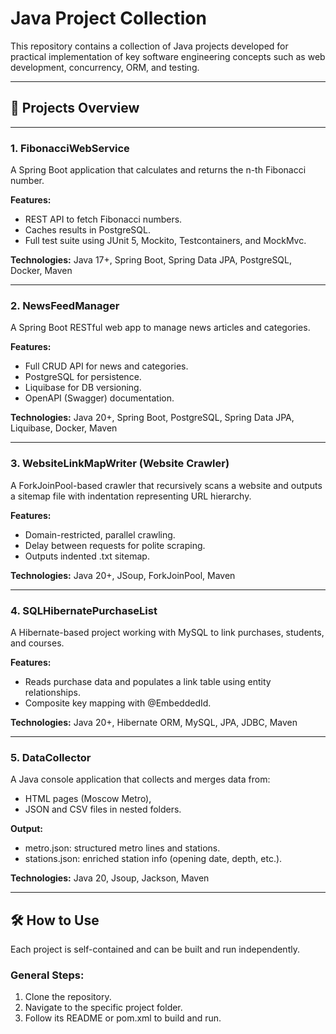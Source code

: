 # Java Project Collection
This repository contains a collection of Java projects developed for practical implementation of key software engineering concepts such as web development, concurrency, ORM, and testing.

---

## 📁 Projects Overview

---
### 1. FibonacciWebService
   A Spring Boot application that calculates and returns the n-th Fibonacci number.

**Features:**
- REST API to fetch Fibonacci numbers.
- Caches results in PostgreSQL.
- Full test suite using JUnit 5, Mockito, Testcontainers, and MockMvc.

**Technologies:** Java 17+, Spring Boot, Spring Data JPA, PostgreSQL, Docker, Maven

---
### 2. NewsFeedManager
A Spring Boot RESTful web app to manage news articles and categories.

**Features:**
- Full CRUD API for news and categories.
- PostgreSQL for persistence.
- Liquibase for DB versioning.
- OpenAPI (Swagger) documentation.

**Technologies:** Java 20+, Spring Boot, PostgreSQL, Spring Data JPA, Liquibase, Docker, Maven

---
### 3. WebsiteLinkMapWriter (Website Crawler)
   A ForkJoinPool-based crawler that recursively scans a website and outputs a sitemap file with indentation representing URL hierarchy.

**Features:**
- Domain-restricted, parallel crawling.
- Delay between requests for polite scraping.
- Outputs indented .txt sitemap.

**Technologies:** Java 20+, JSoup, ForkJoinPool, Maven

---
### 4. SQLHibernatePurchaseList
   A Hibernate-based project working with MySQL to link purchases, students, and courses.

**Features:**
- Reads purchase data and populates a link table using entity relationships.
- Composite key mapping with @EmbeddedId.

**Technologies:** Java 20+, Hibernate ORM, MySQL, JPA, JDBC, Maven

---
### 5. DataCollector
A Java console application that collects and merges data from:
- HTML pages (Moscow Metro),
- JSON and CSV files in nested folders.

**Output:**
- metro.json: structured metro lines and stations.
- stations.json: enriched station info (opening date, depth, etc.).

**Technologies:** Java 20, Jsoup, Jackson, Maven

---

## 🛠 How to Use

Each project is self-contained and can be built and run independently.

### General Steps:

1. Clone the repository.
2. Navigate to the specific project folder.
3. Follow its README or pom.xml to build and run.
